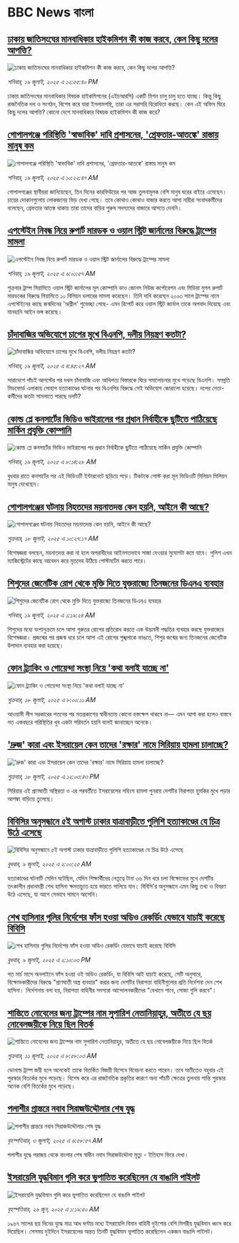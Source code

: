 # BBC News বাংলা## [ঢাকায় জাতিসংঘের মানবাধিকার হাইকমিশন কী কাজ করবে, কেন কিছু দলের আপত্তি?](https://www.bbc.com/bengali/articles/cpvje27p9m9o?at_campaign=githubrss)![ঢাকায় জাতিসংঘের মানবাধিকার হাইকমিশন কী কাজ করবে, কেন কিছু দলের আপত্তি?](https://ichef.bbci.co.uk/ace/ws/240/cpsprodpb/ffae/live/7bea2ad0-6484-11f0-b7ac-ada40bafab51.jpg)_শনিবার, ১৯ জুলাই, ২০২৫ এ ১২:৫৫:৪০ PM_ঢাকায় জাতিসংঘের মানবাধিকার বিষয়ক হাইকমিশনের (এইচআরসি) একটি মিশন চালু চালু হতে যাচ্ছে। কিন্তু কিছু রাজনৈতিক দল ও সংগঠন, বিশেষ করে যারা ইসলামপন্থি, তারা এর সরাসরি বিরোধিতা করছে। কেন এই অফিস ঘিরে কিছু দলের আপত্তি? কোনো দেশে মানবাধিকার বিষয়ক হাইকমিশন কী কাজ করে?## [গোপালগঞ্জে পরিস্থিতি 'স্বাভাবিক' দাবি প্রশাসনের, 'গ্রেফতার-আতঙ্কে' রাস্তায় মানুষ কম](https://www.bbc.com/bengali/articles/clym5j55gpzo?at_campaign=githubrss)![গোপালগঞ্জে পরিস্থিতি 'স্বাভাবিক' দাবি প্রশাসনের, 'গ্রেফতার-আতঙ্কে' রাস্তায় মানুষ কম](https://ichef.bbci.co.uk/ace/ws/240/cpsprodpb/22aa/live/316d4230-6484-11f0-8dbd-f3d32ebd3327.jpg)_শনিবার, ১৯ জুলাই, ২০২৫ এ ১০:২২:৪৭ AM_গোপালগঞ্জের স্থানীয়রা জানিয়েছেন, তিন দিনের কারফিউয়ের পর আজ তুলনামূলক বেশি মানুষ ঘরের বাইরে এসেছেন। চায়ের দোকানগুলোয় লোকজনের ভিড় দেখা গেছে।
তবে কোথাও কোথাও বাজার করতে আসা নারীরা সংবাদকর্মীদের বলেছেন, গ্রেফতার আতঙ্ক থাকায় তারা তাদের বাড়ির পুরুষ সদস্যদের বাজারে আসতে দেননি।## [এপস্টেইন নিবন্ধ নিয়ে রুপার্ট মারডক ও ওয়াল স্ট্রিট জার্নালের বিরুদ্ধে ট্রাম্পের মামলা](https://www.bbc.com/bengali/articles/cz9kzpp012zo?at_campaign=githubrss)![এপস্টেইন নিবন্ধ নিয়ে রুপার্ট মারডক ও ওয়াল স্ট্রিট জার্নালের বিরুদ্ধে ট্রাম্পের মামলা](https://ichef.bbci.co.uk/ace/ws/240/cpsprodpb/0a0f/live/35621520-645a-11f0-89ea-4d6f9851f623.jpg)_শনিবার, ১৯ জুলাই, ২০২৫ এ ৬:০১:৫৭ AM_শুক্রবার ট্রাম্প মিয়ামিতে ওয়াল স্ট্রিট জার্নালের মূল কোম্পানি ডাও জোনস নিউজ কর্পোরেশন এবং মিডিয়া মুগল রুপার্ট মারডকের বিরুদ্ধে মিয়ামিতে ১০ বিলিয়ন ডলারের মামলা করেছেন। তিনি দাবি করেছেন ২০০৩ সালে ট্রাম্পের নামে এপস্টেইনের কাছে জন্মদিনের 'অশ্লীল' শুভেচ্ছা গেছে- এমন রিপোর্ট করে  ওয়াল স্ট্রিট জার্নাল তাকে অপবাদ দিয়েছে এবং মানহানি আইন ভঙ্গ করেছে।## [চাঁদাবাজির অভিযোগে চাপের মুখে বিএনপি, দলীয় নিয়ন্ত্রণ  কতটা?](https://www.bbc.com/bengali/articles/c74wgm7388po?at_campaign=githubrss)![চাঁদাবাজির অভিযোগে চাপের মুখে বিএনপি, দলীয় নিয়ন্ত্রণ  কতটা?](https://ichef.bbci.co.uk/ace/ws/240/cpsprodpb/edde/live/f212ca30-6459-11f0-a2a6-cbfd47a40a59.jpg)_শনিবার, ১৯ জুলাই, ২০২৫ এ ৪:৪৫:২৭ AM_সারাদেশে পাঁচই আগস্টের পর দখল চাঁদাবাজি এবং আধিপত্য বিস্তারকে ঘিরে সমালোচনার মুখে পড়েছে বিএনপি। সম্প্রতি মিডফোর্ড এলাকায় সোহাগ হত্যাকাণ্ডের ঘটনার পর বিএনপির বিরুদ্ধে সেই অভিযোগ জোরালো হয়েছে। দলের নেতা-কর্মীদের কতটা সামলাতে পারছে দলটি?## [কোল্ড প্লে কনসার্টের ভিডিও ভাইরালের পর প্রধান নির্বাহীকে ছুটিতে পাঠিয়েছে মার্কিন প্রযুক্তি কোম্পানি](https://www.bbc.com/bengali/articles/c04d6l4x641o?at_campaign=githubrss)![কোল্ড প্লে কনসার্টের ভিডিও ভাইরালের পর প্রধান নির্বাহীকে ছুটিতে পাঠিয়েছে মার্কিন প্রযুক্তি কোম্পানি](https://ichef.bbci.co.uk/ace/ws/240/cpsprodpb/b947/live/5d043240-6476-11f0-af20-030418be2ca5.jpg)_শনিবার, ১৯ জুলাই, ২০২৫ এ ৮:১৪:২৮ AM_বুধবার রাতে কনসার্টের পর এই ভিডিওটি ইন্টারনেটে ছড়িয়ে পড়ে। টিকটকে পোস্ট করা মূল ভিডিওটি মিলিয়ন মিলিয়ন মানুষ দেখেছেন।## [গোপালগঞ্জের ঘটনায় নিহতদের ময়নাতদন্ত কেন হয়নি, আইনে কী আছে?](https://www.bbc.com/bengali/articles/cgjgend0wdvo?at_campaign=githubrss)![গোপালগঞ্জের ঘটনায় নিহতদের ময়নাতদন্ত কেন হয়নি, আইনে কী আছে?](https://ichef.bbci.co.uk/ace/ws/240/cpsprodpb/cd0c/live/90647b20-63b5-11f0-9db6-55d8c3b2d8f2.jpg)_শুক্রবার, ১৮ জুলাই, ২০২৫ এ ১০:২৭:১৭ AM_বিশেষজ্ঞরা বলছেন, ময়নাতদন্ত করা না হলে অপরাধীদের আইনগতভাবে সাজা দেওয়ার সুযোগটা কমে যাবে। পুলিশ এখন ম্যাজিস্ট্রেটের কাছে আবেদন করে মৃতদেহ উঠিয়ে পোস্টমর্টেম করতে পারে।## [শিশুদের জেনেটিক রোগ থেকে মুক্তি দিতে যুক্তরাজ্যে তিনজনের ডিএনএ ব্যবহার](https://www.bbc.com/bengali/articles/cn0znkzyddro?at_campaign=githubrss)![শিশুদের জেনেটিক রোগ থেকে মুক্তি দিতে যুক্তরাজ্যে তিনজনের ডিএনএ ব্যবহার](https://ichef.bbci.co.uk/ace/ws/240/cpsprodpb/69de/live/6eb507b0-63ba-11f0-af20-030418be2ca5.jpg)_শনিবার, ১৯ জুলাই, ২০২৫ এ ১:১৯:২৪ AM_শিশুদের মধ্যে বংশানুক্রমে চলে আসা গুরুতর রোগের প্রতিরোধ করতে এক উদ্ভাবনী পদ্ধতির ব্যবহার করছে যুক্তরাজ্যের বিশেষজ্ঞরা। প্রজন্মের পর প্রজন্ম ধরে চলে আসা এই রোগের শৃঙ্খলাকে ভাঙতে, শিশুর জন্মের জন্য তিনজনের জেনেটিক উপাদান ব্যবহার করা হয়েছে।## [ফোন ট্র্যাকিং ও গোয়েন্দা সংস্থা নিয়ে 'কথা বলাই যাচ্ছে না'](https://www.bbc.com/bengali/articles/cj9vd17zp8wo?at_campaign=githubrss)![ফোন ট্র্যাকিং ও গোয়েন্দা সংস্থা নিয়ে 'কথা বলাই যাচ্ছে না'](https://ichef.bbci.co.uk/ace/ws/240/cpsprodpb/9632/live/a084d100-63b3-11f0-af20-030418be2ca5.jpg)_শুক্রবার, ১৮ জুলাই, ২০২৫ এ ৮:০০:১১ AM_আওয়ামী লীগ সরকারের পতনের পর মতপ্রকাশের স্বাধীনতায় কোনো হস্তক্ষেপ থাকবে না–– এমন আশা করা হলেও বাস্তবে গত একবছরে পরিস্থিতির খুব একটা পরিবর্তন হয়নি বলেই জানাচ্ছেন অনেকে।## ['দ্রুজ' কারা এবং ইসরায়েল কেন তাদের 'রক্ষার' নামে সিরিয়ায় হামলা চালাচ্ছে?](https://www.bbc.com/bengali/articles/cvg8xjzm1gvo?at_campaign=githubrss)!['দ্রুজ' কারা এবং ইসরায়েল কেন তাদের 'রক্ষার' নামে সিরিয়ায় হামলা চালাচ্ছে?](https://ichef.bbci.co.uk/ace/ws/240/cpsprodpb/6251/live/8b7cb850-63c1-11f0-89ea-4d6f9851f623.jpg)_শুক্রবার, ১৮ জুলাই, ২০২৫ এ ১২:০৩:৪৩ PM_সিরিয়ার এই প্রাণঘাতী অস্থিরতা ও এর পরবর্তীতে ইসরায়েলের সহিংস হামলা পুনরায় দেশটির নিরাপত্তা হুমকির মুখে পড়ার আশঙ্কা বাড়িয়ে তুলেছে।## [বিবিসির অনুসন্ধানে ৫ই অগাস্ট ঢাকার যাত্রাবাড়ীতে পুলিশি হত্যাকাণ্ডের যে চিত্র উঠে এসেছে](https://www.bbc.com/bengali/articles/ce9x120d74yo?at_campaign=githubrss)![বিবিসির অনুসন্ধানে ৫ই অগাস্ট ঢাকার যাত্রাবাড়ীতে পুলিশি হত্যাকাণ্ডের যে চিত্র উঠে এসেছে](https://ichef.bbci.co.uk/ace/ws/240/cpsprodpb/f4e7/live/69ad1a10-5c70-11f0-960d-e9f1088a89fe.png)_বুধবার, ৯ জুলাই, ২০২৫ এ ২:০০:২৫ AM_হত্যাকাণ্ডের ঘটনাটি সেদিন ঘটেছিল, যেদিন শিক্ষার্থীদের নেতৃত্বে টানা ৩৬ দিন ধরে চলা বিক্ষোভের মুখে দেশটির তৎকালীন প্রধানমন্ত্রী শেখ হাসিনা ক্ষমতাচ্যুত হয়ে ভারতে পালিয়ে যান। বিবিসি'র অনুসন্ধানে এমন কিছু তথ্য ও বিবরণ উঠে এসেছে, যা আগে সেভাবে সামনে আসেনি।## [শেখ হাসিনার গুলির নির্দেশের ফাঁস হওয়া অডিও রেকর্ডিং যেভাবে যাচাই করেছে বিবিসি](https://www.bbc.com/bengali/articles/c75rx4w55xyo?at_campaign=githubrss)![শেখ হাসিনার গুলির নির্দেশের ফাঁস হওয়া অডিও রেকর্ডিং যেভাবে যাচাই করেছে বিবিসি](https://ichef.bbci.co.uk/ace/ws/240/cpsprodpb/56e5/live/14cd90c0-5cce-11f0-a40e-a1af2950b220.jpg)_বুধবার, ৯ জুলাই, ২০২৫ এ ২:১০:০৩ PM_গত মার্চ মাসে অনলাইনে ফাঁস হওয়া ওই অডিও রেকর্ডিং, যা বিবিসি আই যাচাই করেছে, সেটি অনুসারে, বিক্ষোভকারীদের বিরুদ্ধে "প্রাণঘাতী অস্ত্র ব্যবহার" করার জন্য দেশটির নিরাপত্তা বাহিনীগুলোর প্রতি নির্দেশনা দেন শেখ হাসিনা। নির্দেশনায় বলা হয়, নিরাপত্তা বাহিনীর সদস্যরা আন্দোলনকারীদের "যেখানে পাবে, সোজা গুলি করবে"।## [শান্তিতে নোবেলের জন্য ট্রাম্পের নাম সুপারিশ নেতানিয়াহুর, অতীতে যে ছয় নোবেলজয়ীকে নিয়ে ছিল বিতর্ক](https://www.bbc.com/bengali/articles/c3d1mgdr75eo?at_campaign=githubrss)![শান্তিতে নোবেলের জন্য ট্রাম্পের নাম সুপারিশ নেতানিয়াহুর, অতীতে যে ছয় নোবেলজয়ীকে নিয়ে ছিল বিতর্ক](https://ichef.bbci.co.uk/ace/ws/240/cpsprodpb/187a/live/08eb85f0-5d82-11f0-a40e-a1af2950b220.jpg)_শুক্রবার, ১১ জুলাই, ২০২৫ এ ৮:৫৮:০৩ AM_ডোনাল্ড ট্রাম্প জয়ী হলে অনেকেই তাকে বিতর্কিত বিজয়ী হিসেবে বিবেচনা করতে পারেন। তবে অতীতেও বহুবার এই পুরস্কার বিতর্কের মুখে পড়েছে। বিশেষ করে এর রাজনৈতিক প্রকৃতির কারণে অন্য পাঁচটি ক্ষেত্রের তুলনায় শান্তি পুরস্কার অনেক বেশি বিতর্কের মুখে পড়েছে।## [পলাশীর প্রান্তরে  নবাব সিরাজউদ্দৌলার শেষ যুদ্ধ](https://www.bbc.com/bengali/articles/c24vzv0mpypo?at_campaign=githubrss)![পলাশীর প্রান্তরে  নবাব সিরাজউদ্দৌলার শেষ যুদ্ধ](https://ichef.bbci.co.uk/ace/ws/240/cpsprodpb/fbee/live/deeb8c10-5759-11f0-960d-e9f1088a89fe.jpg)_বৃহস্পতিবার, ৩ জুলাই, ২০২৫ এ ৬:৫৮:৫৭ AM_পলাশীর যুদ্ধে পরাজয় থেকে বাংলার শেষ স্বাধীন নবাব সিরাজউদ্দৌলা মৃত্যু - ইতিহাস ফিরে দেখা।## [ইসরায়েলি যুদ্ধবিমান গুলি করে ভূপাতিত করেছিলেন যে বাঙালি পাইলট](https://www.bbc.com/bengali/articles/cx2vgyzvjzlo?at_campaign=githubrss)![ইসরায়েলি যুদ্ধবিমান গুলি করে ভূপাতিত করেছিলেন যে বাঙালি পাইলট](https://ichef.bbci.co.uk/ace/ws/240/cpsprodpb/8474/live/82f77130-51aa-11f0-8485-7bd50fa63665.jpg)_বৃহস্পতিবার, ২৬ জুন, ২০২৫ এ ১:১৯:৫০ AM_১৯৬৭ সালের ছয় দিনের যুদ্ধে মাত্র আধ ঘণ্টার মধ্যে ইসরায়েলি বিমান বাহিনী দুইশোর বেশি মিশরীয় যুদ্ধবিমান ধ্বংস করে দিয়েছিল। সেসময় দুইদিনে ইসরায়েলের অন্তত তিনটি যুদ্ধবিমান ভূপাতিত করেছিলেন একজন বাঙালি পাইলট।